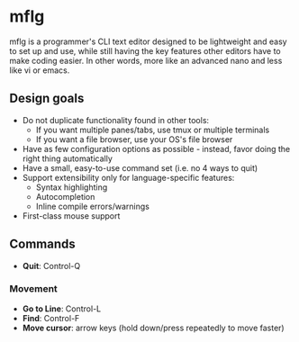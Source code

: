 # mflg

mflg is a programmer's CLI text editor designed to be lightweight and easy to set up
and use, while still having the key features other editors have to make coding easier.
In other words, more like an advanced nano and less like vi or emacs.

## Design goals

- Do not duplicate functionality found in other tools:
  - If you want multiple panes/tabs, use tmux or multiple terminals
  - If you want a file browser, use your OS's file browser
- Have as few configuration options as possible - instead, favor doing the right thing
  automatically
- Have a small, easy-to-use command set (i.e. no 4 ways to quit)
- Support extensibility only for language-specific features:
  - Syntax highlighting
  - Autocompletion
  - Inline compile errors/warnings
- First-class mouse support
## Commands

- **Quit**: Control-Q

### Movement

- **Go to Line**: Control-L
- **Find**: Control-F
- **Move cursor**: arrow keys (hold down/press repeatedly to move faster)